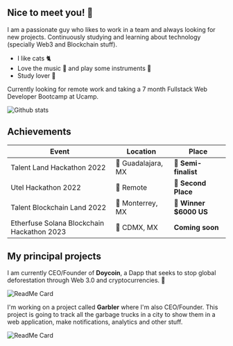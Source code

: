 ## **Nice to meet you!** 👋

I am a passionate guy who likes to work in a team and always looking for new projects. Continuously studying and learning about technology (specially Web3 and Blockchain stuff).

- I like cats 🐈
- Love the music 🎵 and play some instruments 🎹
- Study lover 📕

Currently looking for remote work and taking a 7 month Fullstack Web Developer Bootcamp at Ucamp.

![Github stats](https://github-readme-stats.vercel.app/api?username=srteerra&show_icons=true&theme=nord)

## Achievements
| Event             | Location         | Place          |
| ----------------- | -----------------|--------------- |
| Talent Land Hackathon 2022 | 📍 Guadalajara, MX | 🥉 **Semi-finalist** |
| Utel Hackathon 2022 | 📍 Remote | 🥈 **Second Place** |
| Talent Blockchain Land 2022 | 📍 Monterrey, MX | 🥇 **Winner $6000 US** |
| Etherfuse Solana Blockchain Hackathon 2023 | 📍 CDMX, MX | **Coming soon** |

## **My principal projects**
I am currently CEO/Founder of **Doycoin**, a Dapp that seeks to stop global deforestation through Web 3.0 and cryptocurrencies. 🌲

![ReadMe Card](https://github-readme-stats.vercel.app/api/pin/?username=srteerra&repo=doycoin&theme=nord&show_owner=true)

I'm working on a project called **Garbler** where I'm also CEO/Founder. This project is going to track all the garbage trucks in a city to show them in a web application, make notifications, analytics and other stuff.

![ReadMe Card](https://github-readme-stats.vercel.app/api/pin/?username=srteerra&repo=garbler&theme=nord&show_owner=true)
